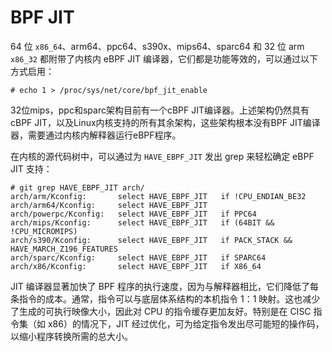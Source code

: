 BPF JIT
=======


64 位 `x86_64`、arm64、ppc64、s390x、mips64、sparc64 和 32 位 arm `x86_32` 都附带了内核内 eBPF JIT 编译器，它们都是功能等效的，可以通过以下方式启用：

```
# echo 1 > /proc/sys/net/core/bpf_jit_enable
```

32位mips，ppc和sparc架构目前有一个cBPF JIT编译器。上述架构仍然具有cBPF JIT，以及Linux内核支持的所有其余架构，这些架构根本没有BPF JIT编译器，需要通过内核内解释器运行eBPF程序。

在内核的源代码树中，可以通过为 `HAVE_EBPF_JIT` 发出 grep 来轻松确定 eBPF JIT 支持：

```
# git grep HAVE_EBPF_JIT arch/
arch/arm/Kconfig:       select HAVE_EBPF_JIT   if !CPU_ENDIAN_BE32
arch/arm64/Kconfig:     select HAVE_EBPF_JIT
arch/powerpc/Kconfig:   select HAVE_EBPF_JIT   if PPC64
arch/mips/Kconfig:      select HAVE_EBPF_JIT   if (64BIT && !CPU_MICROMIPS)
arch/s390/Kconfig:      select HAVE_EBPF_JIT   if PACK_STACK && HAVE_MARCH_Z196_FEATURES
arch/sparc/Kconfig:     select HAVE_EBPF_JIT   if SPARC64
arch/x86/Kconfig:       select HAVE_EBPF_JIT   if X86_64
```

JIT 编译器显著加快了 BPF 程序的执行速度，因为与解释器相比，它们降低了每条指令的成本。通常，指令可以与底层体系结构的本机指令 1：1 映射。这也减少了生成的可执行映像大小，因此对 CPU 的指令缓存更加友好。特别是在 CISC 指令集（如 x86）的情况下，JIT 经过优化，可为给定指令发出尽可能短的操作码，以缩小程序转换所需的总大小。


